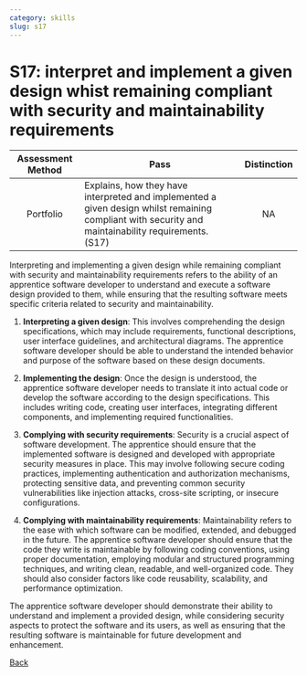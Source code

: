 ```yaml
---
category: skills
slug: s17
---
```


# S17: interpret and implement a given design whist remaining compliant with security and maintainability requirements

<!-- prettier-ignore -->
| Assessment Method | Pass | Distinction |
| :---: | --- | :---: |
| Portfolio | Explains, how they have interpreted and implemented a given design whilst remaining compliant with security and maintainability requirements. (S17) | NA |

Interpreting and implementing a given design while remaining compliant with
security and maintainability requirements refers to the ability of an apprentice
software developer to understand and execute a software design provided to them,
while ensuring that the resulting software meets specific criteria related to
security and maintainability.

1. **Interpreting a given design**: This involves comprehending the design
   specifications, which may include requirements, functional descriptions, user
   interface guidelines, and architectural diagrams. The apprentice software
   developer should be able to understand the intended behavior and purpose of
   the software based on these design documents.

2. **Implementing the design**: Once the design is understood, the apprentice
   software developer needs to translate it into actual code or develop the
   software according to the design specifications. This includes writing code,
   creating user interfaces, integrating different components, and implementing
   required functionalities.

3. **Complying with security requirements**: Security is a crucial aspect of
   software development. The apprentice should ensure that the implemented
   software is designed and developed with appropriate security measures in
   place. This may involve following secure coding practices, implementing
   authentication and authorization mechanisms, protecting sensitive data, and
   preventing common security vulnerabilities like injection attacks, cross-site
   scripting, or insecure configurations.

4. **Complying with maintainability requirements**: Maintainability refers to
   the ease with which software can be modified, extended, and debugged in the
   future. The apprentice software developer should ensure that the code they
   write is maintainable by following coding conventions, using proper
   documentation, employing modular and structured programming techniques, and
   writing clean, readable, and well-organized code. They should also consider
   factors like code reusability, scalability, and performance optimization.

The apprentice software developer should demonstrate their ability to understand
and implement a provided design, while considering security aspects to protect
the software and its users, as well as ensuring that the resulting software is
maintainable for future development and enhancement.

[Back](../README.md)
